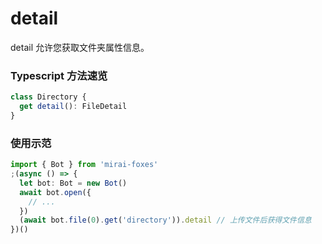 # detail

detail 允许您获取文件夹属性信息。

### Typescript 方法速览

```typescript
class Directory {
  get detail(): FileDetail
}
```

### 使用示范

```typescript
import { Bot } from 'mirai-foxes'
;(async () => {
  let bot: Bot = new Bot()
  await bot.open({
    // ...
  })
  (await bot.file(0).get('directory')).detail // 上传文件后获得文件信息
})()
```

